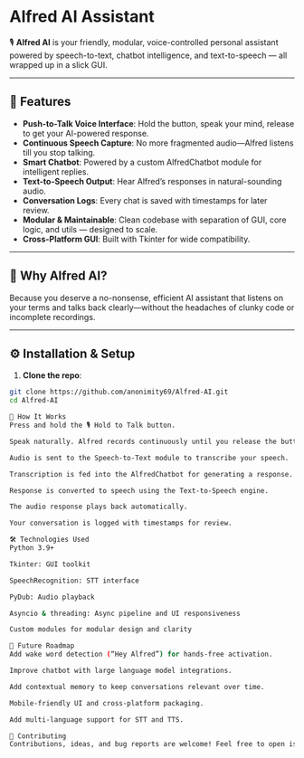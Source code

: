 # Alfred AI Assistant

🎙️ **Alfred AI** is your friendly, modular, voice-controlled personal assistant powered by speech-to-text, chatbot intelligence, and text-to-speech — all wrapped up in a slick GUI.

---

## 🚀 Features

- **Push-to-Talk Voice Interface**: Hold the button, speak your mind, release to get your AI-powered response.
- **Continuous Speech Capture**: No more fragmented audio—Alfred listens till you stop talking.
- **Smart Chatbot**: Powered by a custom AlfredChatbot module for intelligent replies.
- **Text-to-Speech Output**: Hear Alfred’s responses in natural-sounding audio.
- **Conversation Logs**: Every chat is saved with timestamps for later review.
- **Modular & Maintainable**: Clean codebase with separation of GUI, core logic, and utils — designed to scale.
- **Cross-Platform GUI**: Built with Tkinter for wide compatibility.

---

## 🎯 Why Alfred AI?

Because you deserve a no-nonsense, efficient AI assistant that listens on your terms and talks back clearly—without the headaches of clunky code or incomplete recordings.

---

## ⚙️ Installation & Setup

1. **Clone the repo**:

```bash
git clone https://github.com/anonimity69/Alfred-AI.git
cd Alfred-AI

🧩 How It Works
Press and hold the 🎙️ Hold to Talk button.

Speak naturally. Alfred records continuously until you release the button.

Audio is sent to the Speech-to-Text module to transcribe your speech.

Transcription is fed into the AlfredChatbot for generating a response.

Response is converted to speech using the Text-to-Speech engine.

The audio response plays back automatically.

Your conversation is logged with timestamps for review.

🛠️ Technologies Used
Python 3.9+

Tkinter: GUI toolkit

SpeechRecognition: STT interface

PyDub: Audio playback

Asyncio & threading: Async pipeline and UI responsiveness

Custom modules for modular design and clarity

🔮 Future Roadmap
Add wake word detection (“Hey Alfred”) for hands-free activation.

Improve chatbot with large language model integrations.

Add contextual memory to keep conversations relevant over time.

Mobile-friendly UI and cross-platform packaging.

Add multi-language support for STT and TTS.

🤝 Contributing
Contributions, ideas, and bug reports are welcome! Feel free to open issues or pull requests.




